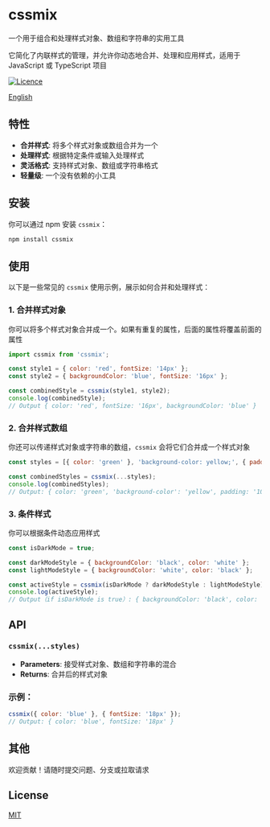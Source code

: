 # cssmix

一个用于组合和处理样式对象、数组和字符串的实用工具

它简化了内联样式的管理，并允许你动态地合并、处理和应用样式，适用于 JavaScript 或 TypeScript 项目

<p>
  <a aria-label="Licence" href="https://github.com/dafengzhen/cssmix/blob/main/LICENSE">
    <img alt="Licence" src="https://img.shields.io/github/license/dafengzhen/cssmix?style=flat-quare&labelColor=000000" />
  </a>
</p>

[English](./README.md)

## 特性

- **合并样式**: 将多个样式对象或数组合并为一个
- **处理样式**: 根据特定条件或输入处理样式
- **灵活格式**: 支持样式对象、数组或字符串格式
- **轻量级**: 一个没有依赖的小工具

## 安装

你可以通过 npm 安装 `cssmix`：

```bash
npm install cssmix
```

## 使用

以下是一些常见的 `cssmix` 使用示例，展示如何合并和处理样式：

### 1. 合并样式对象

你可以将多个样式对象合并成一个。如果有重复的属性，后面的属性将覆盖前面的属性

```js
import cssmix from 'cssmix';

const style1 = { color: 'red', fontSize: '14px' };
const style2 = { backgroundColor: 'blue', fontSize: '16px' };

const combinedStyle = cssmix(style1, style2);
console.log(combinedStyle);
// Output { color: 'red', fontSize: '16px', backgroundColor: 'blue' }
```

### 2. 合并样式数组

你还可以传递样式对象或字符串的数组，`cssmix` 会将它们合并成一个样式对象

```js
const styles = [{ color: 'green' }, 'background-color: yellow;', { padding: '10px' }];

const combinedStyles = cssmix(...styles);
console.log(combinedStyles);
// Output: { color: 'green', 'background-color': 'yellow', padding: '10px' }
```

### 3. 条件样式

你可以根据条件动态应用样式

```js
const isDarkMode = true;

const darkModeStyle = { backgroundColor: 'black', color: 'white' };
const lightModeStyle = { backgroundColor: 'white', color: 'black' };

const activeStyle = cssmix(isDarkMode ? darkModeStyle : lightModeStyle);
console.log(activeStyle);
// Output（if isDarkMode is true）: { backgroundColor: 'black', color: 'white' }
```

## API

### `cssmix(...styles)`

- **Parameters**: 接受样式对象、数组和字符串的混合
- **Returns**: 合并后的样式对象

### 示例：

```js
cssmix({ color: 'blue' }, { fontSize: '18px' });
// Output: { color: 'blue', fontSize: '18px' }
```

## 其他

欢迎贡献！请随时提交问题、分支或拉取请求

## License

[MIT](https://opensource.org/licenses/MIT)
